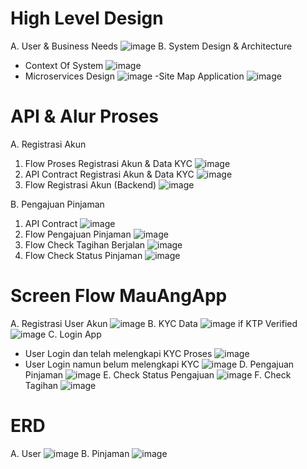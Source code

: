 
# High Level Design
A. User & Business Needs
![image](https://user-images.githubusercontent.com/98247770/213045495-7941d463-9f5d-45f2-b47a-b7a3bf88d7ec.png)
B. System Design & Architecture
- Context Of System
![image](https://user-images.githubusercontent.com/98247770/213046101-022bd97d-5fc4-4434-a528-316fcf58d9af.png)
- Microservices Design
![image](https://user-images.githubusercontent.com/98247770/213046309-dab4ce66-3b1d-4f10-99de-566501a1ef2e.png)
-Site Map Application
![image](https://user-images.githubusercontent.com/98247770/213046652-05f7d325-59d1-41f7-8cbd-2b2ea92c364f.png)


# API & Alur Proses
A. Registrasi Akun
1. Flow Proses Registrasi Akun & Data KYC
![image](https://user-images.githubusercontent.com/98247770/213039024-26c7056a-fc03-4db0-ac96-2db2abb5a0f7.png)
2. API Contract Registrasi Akun & Data KYC
![image](https://user-images.githubusercontent.com/98247770/213041200-ca849adc-3f9c-4533-ba3c-b1ab266b686a.png)
3. Flow Registrasi Akun (Backend)
![image](https://user-images.githubusercontent.com/98247770/213041487-e03f2e5d-0dcd-41fc-a152-f9d61973f33d.png)

B. Pengajuan Pinjaman
1. API Contract
![image](https://user-images.githubusercontent.com/98247770/213053143-fc95262f-fe0f-4122-8aa4-3b0a5be8a1bc.png)
2. Flow Pengajuan Pinjaman
![image](https://user-images.githubusercontent.com/98247770/213043136-1bab5272-be99-4f17-84f1-6cb5735033f6.png)
3. Flow Check Tagihan Berjalan
![image](https://user-images.githubusercontent.com/98247770/213043378-e43f997c-62fe-48e5-9165-1ee4c1ea3820.png)
4. Flow Check Status Pinjaman
![image](https://user-images.githubusercontent.com/98247770/213043676-ed2448b4-e150-4912-a763-92e55175e7fd.png)


# Screen Flow MauAngApp
A. Registrasi User Akun
![image](https://user-images.githubusercontent.com/98247770/213047936-b3667af0-13e3-4f56-9095-9a9f85dc0cba.png)
B. KYC Data
![image](https://user-images.githubusercontent.com/98247770/213048815-949e02bc-475d-4e52-822f-8825003344a1.png)
if KTP Verified
![image](https://user-images.githubusercontent.com/98247770/213049447-b6256bbb-b82b-4ebb-804e-40d571295dc8.png)
C. Login App
- User Login dan telah melengkapi KYC Proses
![image](https://user-images.githubusercontent.com/98247770/213050391-bc030e59-b493-4260-b9a2-5a6548612e01.png)
- User Login namun belum melengkapi KYC
![image](https://user-images.githubusercontent.com/98247770/213050880-e41b1c5c-f7c8-488a-9b3b-80f87c1aa410.png)
D. Pengajuan Pinjaman
![image](https://user-images.githubusercontent.com/98247770/213051385-a35bed8c-928a-40df-8033-98aef49c9aef.png)
E. Check Status Pengajuan
![image](https://user-images.githubusercontent.com/98247770/213051791-b8598e94-8a2d-4c0a-a442-ec4b45b8f3d3.png)
F. Check Tagihan
![image](https://user-images.githubusercontent.com/98247770/213052044-59a29cc3-b347-4f4f-afed-ee5534997ee0.png)

# ERD
A. User 
![image](https://user-images.githubusercontent.com/98247770/213052822-afde5a7e-411b-4d96-a334-d2cdaa6fe7fc.png)
B. Pinjaman
![image](https://user-images.githubusercontent.com/98247770/213052909-3d4cabfe-8d92-4150-aedb-35ae80b1340a.png)




